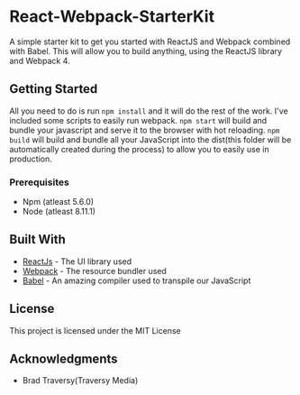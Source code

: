 # React-Webpack-StarterKit

A simple starter kit to get you started with ReactJS and Webpack combined with Babel. This will allow you to build anything, using the ReactJS library and Webpack 4.

## Getting Started

All you need to do is run <code>npm install</code> and it will do the rest of the work. I've included some scripts to easily run webpack. <code>npm start</code> will build and bundle your javascript and serve it to the browser with hot reloading. <code>npm build</code> will build and bundle all your JavaScript into the dist(this folder will be automatically created during the process) to allow you to easily use in production.

### Prerequisites

* Npm (atleast 5.6.0)
* Node (atleast 8.11.1)

## Built With

* [ReactJs](https://reactjs.org/) - The UI library used
* [Webpack](https://webpack.js.org/) - The resource bundler used
* [Babel](https://babeljs.io/) - An amazing compiler used to transpile our JavaScript

## License

This project is licensed under the MIT License

## Acknowledgments

* Brad Traversy(Traversy Media)
